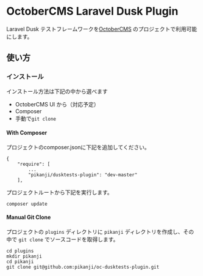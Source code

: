 # OctoberCMS Laravel Dusk Plugin

Laravel Dusk テストフレームワークを[OctoberCMS](http://octobercms.com/) のプロジェクトで利用可能にします。

## 使い方
### インストール
インストール方法は下記の中から選べます
* OctoberCMS UI から（対応予定）
* Composer
* 手動で`git clone`


#### With Composer
プロジェクトのcomposer.jsonに下記を追加してください。
```
{
    "require": [
        ...
        "pikanji/dusktests-plugin": "dev-master"
    ],
```

プロジェクトルートから下記を実行します。
```
composer update
```

#### Manual Git Clone
プロジェクトの `plugins` ディレクトリに `pikanji` ディレクトリを作成し、その中で `git clone` でソースコードを取得します。
```
cd plugins
mkdir pikanji
cd pikanji
git clone git@github.com:pikanji/oc-dusktests-plugin.git
```



